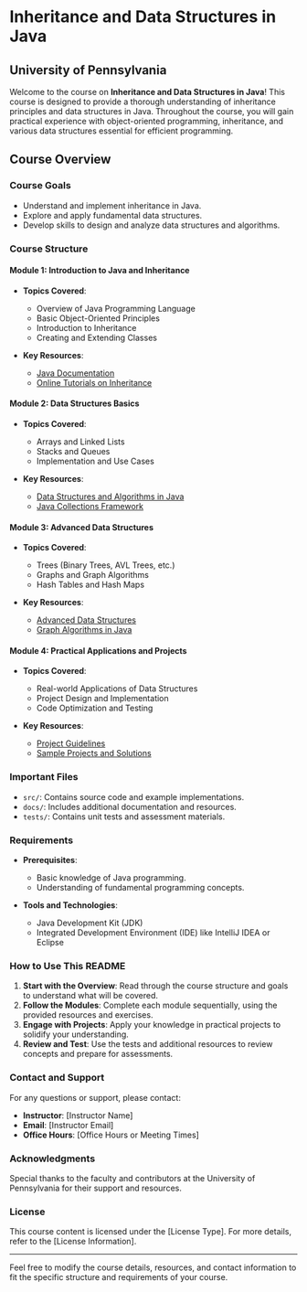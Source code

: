 # Inheritance and Data Structures in Java

## University of Pennsylvania

Welcome to the course on **Inheritance and Data Structures in Java**! This course is designed to provide a thorough understanding of inheritance principles and data structures in Java. Throughout the course, you will gain practical experience with object-oriented programming, inheritance, and various data structures essential for efficient programming.

## Course Overview

### Course Goals
- Understand and implement inheritance in Java.
- Explore and apply fundamental data structures.
- Develop skills to design and analyze data structures and algorithms.

### Course Structure

#### Module 1: Introduction to Java and Inheritance
- **Topics Covered**:
  - Overview of Java Programming Language
  - Basic Object-Oriented Principles
  - Introduction to Inheritance
  - Creating and Extending Classes

- **Key Resources**:
  - [Java Documentation](https://docs.oracle.com/javase/8/docs/)
  - [Online Tutorials on Inheritance](https://www.javatpoint.com/inheritance-in-java)

#### Module 2: Data Structures Basics
- **Topics Covered**:
  - Arrays and Linked Lists
  - Stacks and Queues
  - Implementation and Use Cases

- **Key Resources**:
  - [Data Structures and Algorithms in Java](https://www.geeksforgeeks.org/data-structures/)
  - [Java Collections Framework](https://docs.oracle.com/javase/8/docs/technotes/guides/collections/)

#### Module 3: Advanced Data Structures
- **Topics Covered**:
  - Trees (Binary Trees, AVL Trees, etc.)
  - Graphs and Graph Algorithms
  - Hash Tables and Hash Maps

- **Key Resources**:
  - [Advanced Data Structures](https://www.coursera.org/learn/data-structures)
  - [Graph Algorithms in Java](https://www.baeldung.com/java-graph)

#### Module 4: Practical Applications and Projects
- **Topics Covered**:
  - Real-world Applications of Data Structures
  - Project Design and Implementation
  - Code Optimization and Testing

- **Key Resources**:
  - [Project Guidelines](https://www.upenn.edu/project-guidelines)
  - [Sample Projects and Solutions](https://www.example.com/sample-projects)

### Important Files

- `src/`: Contains source code and example implementations.
- `docs/`: Includes additional documentation and resources.
- `tests/`: Contains unit tests and assessment materials.

### Requirements

- **Prerequisites**:
  - Basic knowledge of Java programming.
  - Understanding of fundamental programming concepts.

- **Tools and Technologies**:
  - Java Development Kit (JDK)
  - Integrated Development Environment (IDE) like IntelliJ IDEA or Eclipse

### How to Use This README

1. **Start with the Overview**: Read through the course structure and goals to understand what will be covered.
2. **Follow the Modules**: Complete each module sequentially, using the provided resources and exercises.
3. **Engage with Projects**: Apply your knowledge in practical projects to solidify your understanding.
4. **Review and Test**: Use the tests and additional resources to review concepts and prepare for assessments.

### Contact and Support

For any questions or support, please contact:
- **Instructor**: [Instructor Name]
- **Email**: [Instructor Email]
- **Office Hours**: [Office Hours or Meeting Times]

### Acknowledgments

Special thanks to the faculty and contributors at the University of Pennsylvania for their support and resources.

### License

This course content is licensed under the [License Type]. For more details, refer to the [License Information].

---

Feel free to modify the course details, resources, and contact information to fit the specific structure and requirements of your course.

